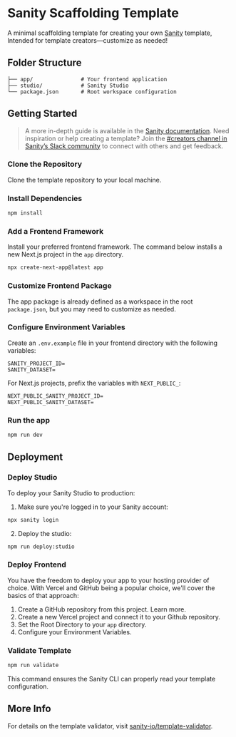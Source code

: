 # Sanity Scaffolding Template

A minimal scaffolding template for creating your own [Sanity](https://www.sanity.io/) template, Intended for template creators—customize as needed!

## Folder Structure

```plaintext
├── app/               # Your frontend application
├── studio/            # Sanity Studio
└── package.json       # Root workspace configuration
```

## Getting Started

> A more in-depth guide is available in the [Sanity documentation](https://www.sanity.io/docs).
> Need inspiration or help creating a template? Join the [#creators channel in Sanity’s Slack community](https://slack.sanity.io) to connect with others and get feedback.

### Clone the Repository
Clone the template repository to your local machine.

### Install Dependencies

```bash
npm install
```

### Add a Frontend Framework
Install your preferred frontend framework. The command below installs a new Next.js project in the `app` directory.

```bash
npx create-next-app@latest app
```

### Customize Frontend Package
The app package is already defined as a workspace in the root `package.json`, but you may need to customize as needed.

### Configure Environment Variables
Create an `.env.example` file in your frontend directory with the following variables:

```dotenv
SANITY_PROJECT_ID=
SANITY_DATASET=
```

For Next.js projects, prefix the variables with `NEXT_PUBLIC_`:

```dotenv
NEXT_PUBLIC_SANITY_PROJECT_ID=
NEXT_PUBLIC_SANITY_DATASET=
```
### Run the app

```bash
npm run dev
```

## Deployment

### Deploy Studio

To deploy your Sanity Studio to production:

1. Make sure you're logged in to your Sanity account:
```bash
npx sanity login
```

2. Deploy the studio:
```bash
npm run deploy:studio
```

### Deploy Frontend

You have the freedom to deploy your app to your hosting provider of choice. With Vercel and GitHub being a popular choice, we'll cover the basics of that approach:

1. Create a GitHub repository from this project. Learn more.
2. Create a new Vercel project and connect it to your Github repository.
3. Set the Root Directory to your `app` directory.
4. Configure your Environment Variables.

### Validate Template

```bash
npm run validate
```

This command ensures the Sanity CLI can properly read your template configuration.

## More Info

For details on the template validator, visit [sanity-io/template-validator](https://github.com/sanity-io/template-validator).
